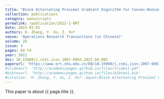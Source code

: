 ```yaml
---
title: "Block Alternating Proximal Gradient Algorithm for Convex-Nonconcave Minimax Problems"
collection: publications
category: manuscripts
permalink: /publication/2022-1-ORT
date: 2022-01-01
authors: H. Zhang, Y. Xu, Z. Xu*
venue: 'Operations Research Transactions (in Chinese)'
volume: 26
issue: 4
pages: 64-74
year: 2022
doi: 10.15960/j.cnki.issn.1007-6093.2022.04.005
paperurl: 'https://www.ort.shu.edu.cn/EN/10.15960/j.cnki.issn.1007-6093.2022.04.005'
#slidesurl: 'http://academicpages.github.io/files/slides1.pdf'
#bibtexurl: 'http://academicpages.github.io/files/bibtex1.bib'
#citation: 'H. Zhang, Y. Xu, Z. Xu*. &quot;Block Alternating Proximal Gradient Algorithm for Convex-Nonconcave Minimax Problems.&quot; <i>Operations Research Transactions (in Chinese)</i>. 26(4):64-74, 2022. https://doi.org/10.15960/j.cnki.issn.1007-6093.2022.04.005'
---
```


This paper is about {{ page.title }}.
